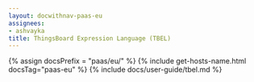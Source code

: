 ```yaml
---
layout: docwithnav-paas-eu
assignees:
- ashvayka
title: ThingsBoard Expression Language (TBEL)
---
```


{% assign docsPrefix = "paas/eu/" %}
{% include get-hosts-name.html docsTag="paas-eu" %}
{% include docs/user-guide/tbel.md %}
